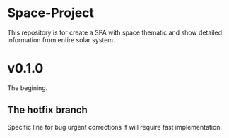 # Space-Project
This repository is for create a SPA with space thematic and show detailed information from entire solar system.

# v0.1.0

The begining.

## The hotfix branch

Specific line for bug urgent corrections if will require fast implementation.